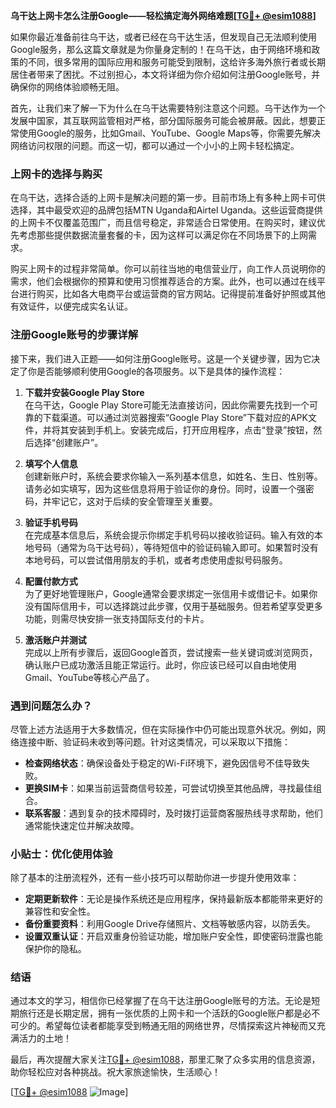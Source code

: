 **乌干达上网卡怎么注册Google——轻松搞定海外网络难题[[TG💪+ @esim1088](https://t.me/s/esim1088)]**

如果你最近准备前往乌干达，或者已经在乌干达生活，但发现自己无法顺利使用Google服务，那么这篇文章就是为你量身定制的！在乌干达，由于网络环境和政策的不同，很多常用的国际应用和服务可能受到限制，这给许多海外旅行者或长期居住者带来了困扰。不过别担心，本文将详细为你介绍如何注册Google账号，并确保你的网络体验顺畅无阻。

首先，让我们来了解一下为什么在乌干达需要特别注意这个问题。乌干达作为一个发展中国家，其互联网监管相对严格，部分国际服务可能会被屏蔽。因此，想要正常使用Google的服务，比如Gmail、YouTube、Google Maps等，你需要先解决网络访问权限的问题。而这一切，都可以通过一个小小的上网卡轻松搞定。

### 上网卡的选择与购买

在乌干达，选择合适的上网卡是解决问题的第一步。目前市场上有多种上网卡可供选择，其中最受欢迎的品牌包括MTN Uganda和Airtel Uganda。这些运营商提供的上网卡不仅覆盖范围广，而且信号稳定，非常适合日常使用。在购买时，建议优先考虑那些提供数据流量套餐的卡，因为这样可以满足你在不同场景下的上网需求。

购买上网卡的过程非常简单。你可以前往当地的电信营业厅，向工作人员说明你的需求，他们会根据你的预算和使用习惯推荐适合的方案。此外，也可以通过在线平台进行购买，比如各大电商平台或运营商的官方网站。记得提前准备好护照或其他有效证件，以便完成实名认证。

### 注册Google账号的步骤详解

接下来，我们进入正题——如何注册Google账号。这是一个关键步骤，因为它决定了你是否能够顺利使用Google的各项服务。以下是具体的操作流程：

1. **下载并安装Google Play Store**  
   在乌干达，Google Play Store可能无法直接访问，因此你需要先找到一个可靠的下载渠道。可以通过浏览器搜索“Google Play Store”下载对应的APK文件，并将其安装到手机上。安装完成后，打开应用程序，点击“登录”按钮，然后选择“创建账户”。

2. **填写个人信息**  
   创建新账户时，系统会要求你输入一系列基本信息，如姓名、生日、性别等。请务必如实填写，因为这些信息将用于验证你的身份。同时，设置一个强密码，并牢记它，这对于后续的安全管理至关重要。

3. **验证手机号码**  
   在完成基本信息后，系统会提示你绑定手机号码以接收验证码。输入有效的本地号码（通常为乌干达号码），等待短信中的验证码输入即可。如果暂时没有本地号码，可以尝试借用朋友的手机，或者考虑使用虚拟号码服务。

4. **配置付款方式**  
   为了更好地管理账户，Google通常会要求绑定一张信用卡或借记卡。如果你没有国际信用卡，可以选择跳过此步骤，仅用于基础服务。但若希望享受更多功能，则需尽快安排一张支持国际支付的卡片。

5. **激活账户并测试**  
   完成以上所有步骤后，返回Google首页，尝试搜索一些关键词或浏览网页，确认账户已成功激活且能正常运行。此时，你应该已经可以自由地使用Gmail、YouTube等核心产品了。

### 遇到问题怎么办？

尽管上述方法适用于大多数情况，但在实际操作中仍可能出现意外状况。例如，网络连接中断、验证码未收到等问题。针对这类情况，可以采取以下措施：

- **检查网络状态**：确保设备处于稳定的Wi-Fi环境下，避免因信号不佳导致失败。
- **更换SIM卡**：如果当前运营商信号较差，可尝试切换至其他品牌，寻找最佳组合。
- **联系客服**：遇到复杂的技术障碍时，及时拨打运营商客服热线寻求帮助，他们通常能快速定位并解决故障。

### 小贴士：优化使用体验

除了基本的注册流程外，还有一些小技巧可以帮助你进一步提升使用效率：

- **定期更新软件**：无论是操作系统还是应用程序，保持最新版本都能带来更好的兼容性和安全性。
- **备份重要资料**：利用Google Drive存储照片、文档等敏感内容，以防丢失。
- **设置双重认证**：开启双重身份验证功能，增加账户安全性，即使密码泄露也能保护你的隐私。

### 结语

通过本文的学习，相信你已经掌握了在乌干达注册Google账号的方法。无论是短期旅行还是长期定居，拥有一张优质的上网卡和一个活跃的Google账户都是必不可少的。希望每位读者都能享受到畅通无阻的网络世界，尽情探索这片神秘而又充满活力的土地！

最后，再次提醒大家关注[TG💪+ @esim1088](https://t.me/s/esim1088)，那里汇聚了众多实用的信息资源，助你轻松应对各种挑战。祝大家旅途愉快，生活顺心！

[[TG💪+ @esim1088](https://t.me/s/esim1088) ![Image](https://i.postimg.cc/4NQfJmqS/Snipaste-2025-05-13-00-14-12.png)]